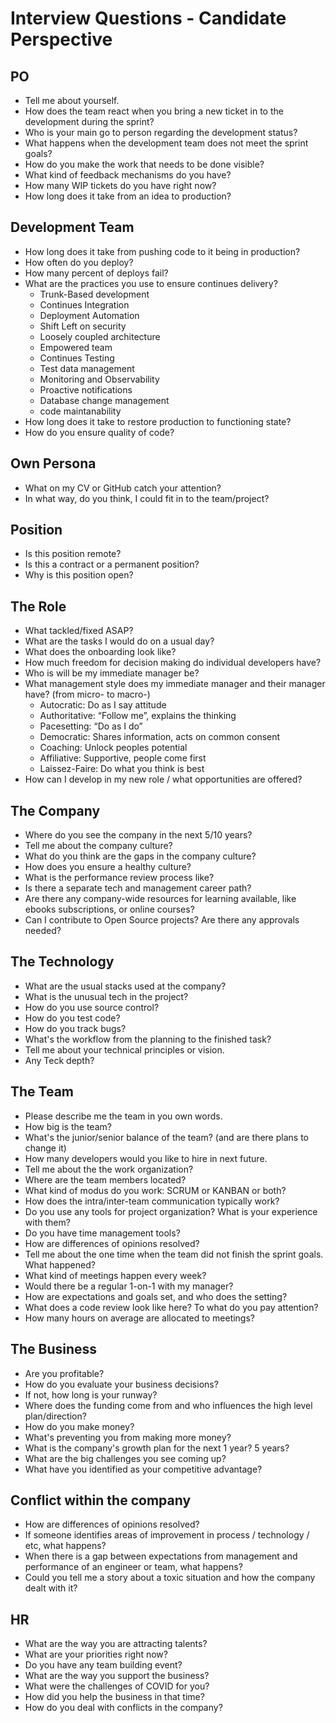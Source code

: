 # Interview Questions - Candidate Perspective
## PO
* Tell me about yourself.
* How does the team react when you bring a new ticket in to the development during the sprint?
* Who is your main go to person regarding the development status?
* What happens when the development team does not meet the sprint goals?
* How do you make the work that needs to be done visible?
* What kind of feedback mechanisms do you have?
* How many WIP tickets do you have right now?
* How long does it take from an idea to production?

## Development Team
* How long does it take from pushing code to it being in production?
* How often do you deploy?
* How many percent of deploys fail?
* What are the practices you use to ensure continues delivery?
    * Trunk-Based development
    * Continues Integration
    * Deployment Automation
    * Shift Left on security
    * Loosely coupled architecture
    * Empowered team
    * Continues Testing
    * Test data management
    * Monitoring and Observability
    * Proactive notifications
    * Database change management
    * code maintanability
* How long does it take to restore production to functioning state?
* How do you ensure quality of code?

## Own Persona
* What on my CV or GitHub catch your attention?
* In what way, do you think, I could fit in to the team/project?

## Position
* Is this position remote?
* Is this a contract or a permanent position?
* Why is this position open?

## The Role
* What tackled/fixed ASAP?
* What are the tasks I would do on a usual day?
* What does the onboarding look like?
* How much freedom for decision making do individual developers have?
* Who is will be my immediate manager be?
* What management style does my immediate manager and their manager have? (from micro- to macro-)
    * Autocratic: Do as I say attitude
    * Authoritative: “Follow me”, explains the thinking
    * Pacesetting: “Do as I do”
    * Democratic: Shares information, acts on common consent
    * Coaching: Unlock peoples potential
    * Affiliative: Supportive, people come first
    * Laissez-Faire: Do what you think is best
* How can I develop in my new role / what opportunities are offered?

## The Company
* Where do you see the company in the next 5/10 years?
* Tell me about the company culture?
* What do you think are the gaps in the company culture?
* How does you ensure a healthy culture?
* What is the performance review process like?
* Is there a separate tech and management career path?
* Are there any company-wide resources for learning available, like ebooks subscriptions, or online courses?
* Can I contribute to Open Source projects? Are there any approvals needed?

## The Technology
* What are the usual stacks used at the company?
* What is the unusual tech in the project?
* How do you use source control?
* How do you test code?
* How do you track bugs?
* What's the workflow from the planning to the finished task?
* Tell me about your technical principles or vision.
* Any Teck depth?

## The Team
* Please describe me the team in you own words.
* How big is the team?
* What's the junior/senior balance of the team? (and are there plans to change it)
* How many developers would you like to hire in next future.
* Tell me about the the work organization?
* Where are the team members located?
* What kind of modus do you work: SCRUM or KANBAN or both?
* How does the intra/inter-team communication typically work?
* Do you use any tools for project organization? What is your experience with them?
* Do you have time management tools?
* How are differences of opinions resolved?
* Tell me about the one time when the team did not finish the sprint goals. What happened?
* What kind of meetings happen every week?
* Would there be a regular 1-on-1 with my manager?
* How are expectations and goals set, and who does the setting?
* What does a code review look like here? To what do you pay attention?
* How many hours on average are allocated to meetings?

## The Business
* Are you profitable?
* How do you evaluate your business decisions?
* If not, how long is your runway?
* Where does the funding come from and who influences the high level plan/direction?
* How do you make money?
* What's preventing you from making more money?
* What is the company's growth plan for the next 1 year? 5 years?
* What are the big challenges you see coming up?
* What have you identified as your competitive advantage?

## Conflict within the company
* How are differences of opinions resolved?
* If someone identifies areas of improvement in process / technology / etc, what happens?
* When there is a gap between expectations from management and performance of an engineer or team, what happens?
* Could you tell me a story about a toxic situation and how the company dealt with it?

## HR
* What are the way you are attracting talents?
* What are your priorities right now?
* Do you have any team building event?
* What are the way you support the business?
* What were the challenges of COVID for you?
* How did you help the business in that time?
* How do you deal with conflicts in the company?
